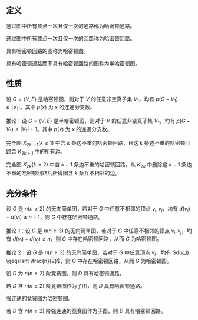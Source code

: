 ## 定义

通过图中所有顶点一次且仅一次的通路称为哈密顿通路。

通过图中所有顶点一次且仅一次的回路称为哈密顿回路。

具有哈密顿回路的图称为哈密顿图。

具有哈密顿通路而不具有哈密顿回路的图称为半哈密顿图。

## 性质

设 $G=\langle V, E\rangle$ 是哈密顿图，则对于 $V$ 的任意非空真子集 $V_1$，均有 $p(G-V_1) \leqslant |V_1|$。其中 $p(x)$ 为 $x$ 的连通分支数。

推论：设 $G=\langle V, E\rangle$ 是半哈密顿图，则对于 $V$ 的任意非空真子集 $V_1$，均有 $p(G-V_1) \leqslant |V_1|+1$。其中 $p(x)$ 为 $x$ 的连通分支数。

完全图 $K_{2k+1} (k \geqslant 1)$ 中含 $k$ 条边不重的哈密顿回路，且这 $k$ 条边不重的哈密顿回路含 $K_{2k+1}$ 中的所有边。

完全图 $K_{2k} (k \geqslant 2)$ 中含 $k-1$ 条边不重的哈密顿回路，从 $K_{2k}$ 中删除这 $k-1$ 条边不重的哈密顿回路后所得图含 $k$ 条互不相邻的边。

## 充分条件

设 $G$ 是 $n(n \geqslant 2)$ 的无向简单图，若对于 $G$ 中任意不相邻的顶点 $v_i, v_j$，均有 $d(v_i)+ d(v_j) \geqslant n - 1$，则 $G$ 中存在哈密顿通路。

推论 1：设 $G$ 是 $n(n \geqslant 3)$ 的无向简单图，若对于 $G$ 中任意不相邻的顶点 $v_i, v_j$，均有 $d(v_i)+ d(v_j) \geqslant n$，则 $G$ 中存在哈密顿回路，从而 $G$ 为哈密顿图。

推论 2：设 $G$ 是 $n(n \geqslant 3)$ 的无向简单图，若对于 $G$ 中任意顶点 $v_i$，均有 $d(v_i) \geqslant \frac{n}{2}$，则 $G$ 中存在哈密顿回路，从而 $G$ 为哈密顿图。

设 $D$ 为 $n(n \geqslant 2)$ 阶竞赛图，则 $D$ 具有哈密顿通路。

若 $D$ 含 $n(n \geqslant 2)$ 阶竞赛图作为子图，则 $D$ 具有哈密顿通路。

强连通的竞赛图为哈密顿图。

若 $D$ 含 $n(n \geqslant 2)$ 阶强连通的竞赛图作为子图，则 $D$ 具有哈密顿回路。
